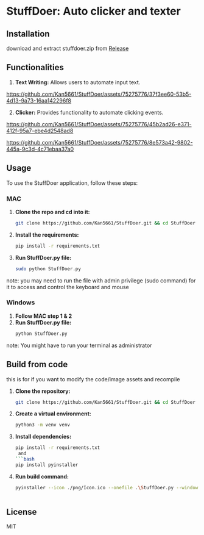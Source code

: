 # StuffDoer: Auto clicker and texter


## Installation 

download and extract stuffdoer.zip from [Release](https://github.com/Kan5661/StuffDoer/releases/tag/windows)


## Functionalities

1. **Text Writing:** Allows users to automate input text.
   

https://github.com/Kan5661/StuffDoer/assets/75275776/37f3ee60-53b5-4d13-9a73-16aa142296f8


2. **Clicker:** Provides functionality to automate clicking events.


https://github.com/Kan5661/StuffDoer/assets/75275776/45b2ad26-e371-412f-95a7-ebe4d2548ad8


https://github.com/Kan5661/StuffDoer/assets/75275776/8e573a42-9802-445a-9c3d-4c71ebaa37a0



## Usage

To use the StuffDoer application, follow these steps:

### MAC
1. **Clone the repo and cd into it:**
   ```bash
   git clone https://github.com/Kan5661/StuffDoer.git && cd StuffDoer
2. **Install the requirements:**
    ```bash
    pip install -r requirements.txt
3. **Run StuffDoer.py file:**
    ```bash
    sudo python StuffDoer.py
note: you may need to run the file with admin privilege (sudo command) for it to access and control the keyboard and mouse

### Windows
1. **Follow MAC step 1 & 2**
2. ****Run StuffDoer.py file:****
   ```bash
   python StuffDoer.py

note: You might have to run your terminal as administrator

## Build from code
this is for if you want to modify the code/image assets and recompile
1. **Clone the repository:**
    ``` bash
    git clone https://github.com/Kan5661/StuffDoer.git && cd StuffDoer
2. **Create a virtual environment:**
   ```bash
   python3 -m venv venv
3. **Install dependencies:**
   ```bash
   pip install -r requirements.txt
    and 
   ```bash
   pip install pyinstaller
4. **Run build command:**
   ```bash
   pyinstaller --icon ./png/Icon.ico --onefile .\StuffDoer.py --windowed --noconsole --add-data "png;png"
   
   

## License
MIT
